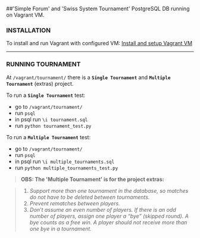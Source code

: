 ##'Simple Forum' and 'Swiss System Tournament' PostgreSQL DB running on Vagrant VM.

### INSTALLATION

To install and run Vagrant with configured VM:
[Install and setup Vagrant VM](https://udacity.atlassian.net/wiki/display/BENDH/Vagrant+VM+Installation)

---

### RUNNING TOURNAMENT

At `/vagrant/tournament/` there is a **`Single Tournament`** and **`Multiple Tournament`** (extras) project.

To run a **`Single Tournament`** test:
- go to `/vagrant/tournament/`
- run `psql`
- in psql run `\i tournament.sql`
- run `python tournament_test.py`

To run a **`Multiple Tournament`** test:
- go to `/vagrant/tournament/`
- run `psql`
- in psql run `\i multiple_tournaments.sql`
- run `python multiple_tournaments_test.py`

>**OBS: The 'Multiple Tournament' is for the project extras:**

>1. *Support more than one tournament in the database, so matches do not have to be deleted between tournaments.*
>2. *Prevent rematches between players.*
>3. *Don’t assume an even number of players. If there is an odd number of players, assign one player a “bye” (skipped round). A bye counts as a free win. A player should not receive more than one bye in a tournament.*